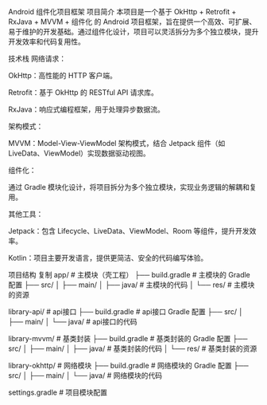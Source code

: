 Android 组件化项目框架
项目简介
本项目是一个基于 OkHttp + Retrofit + RxJava + MVVM + 组件化 的 Android 项目框架，旨在提供一个高效、可扩展、易于维护的开发基础。通过组件化设计，项目可以灵活拆分为多个独立模块，提升开发效率和代码复用性。

技术栈
网络请求：

OkHttp：高性能的 HTTP 客户端。

Retrofit：基于 OkHttp 的 RESTful API 请求库。

RxJava：响应式编程框架，用于处理异步数据流。

架构模式：

MVVM：Model-View-ViewModel 架构模式，结合 Jetpack 组件（如 LiveData、ViewModel）实现数据驱动视图。

组件化：

通过 Gradle 模块化设计，将项目拆分为多个独立模块，实现业务逻辑的解耦和复用。

其他工具：

Jetpack：包含 Lifecycle、LiveData、ViewModel、Room 等组件，提升开发效率。

Kotlin：项目主要开发语言，提供更简洁、安全的代码编写体验。

项目结构
复制
app/                       # 主模块（壳工程）
├── build.gradle           # 主模块的 Gradle 配置
├── src/
│   ├── main/
│       ├── java/          # 主模块的代码
│       └── res/           # 主模块的资源

library-api/               # api接口
├── build.gradle           # api接口 Gradle 配置
├── src/
│   ├── main/
│       └── java/          # api接口的代码

library-mvvm/              # 基类封装
├── build.gradle           # 基类封装的 Gradle 配置
├── src/
│   ├── main/
│       ├── java/          # 基类封装的代码
│       └── res/           # 基类封装的资源

library-okhttp/            # 网络模块
├── build.gradle           # 网络模块的 Gradle 配置
├── src/
│   ├── main/
│       └── java/          # 网络模块的代码

settings.gradle            # 项目模块配置